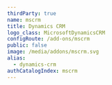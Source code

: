 ```yaml
---
thirdParty: true
name: mscrm
title: Dynamics CRM
logo_class: MicrosoftDynamicsCRM
configRoute: /add-ons/mscrm
public: false
image: /media/addons/mscrm.svg
alias:
  - dynamics-crm
authCatalogIndex: mscrm
---
```

